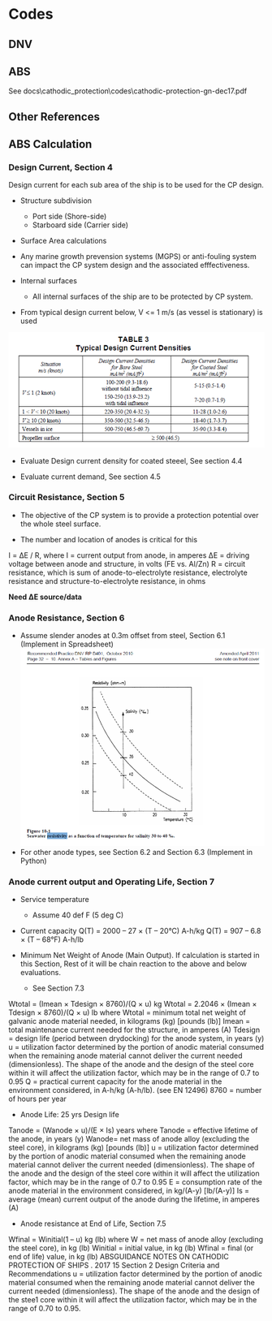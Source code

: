 
# Codes

## DNV

## ABS

See docs\cathodic_protection\codes\cathodic-protection-gn-dec17.pdf

## Other References

## ABS Calculation

### Design Current, Section 4

Design current for each sub area of the ship is to be used for the CP design.

- Structure subdivision
  - Port side (Shore-side)
  - Starboard side (Carrier side)
- Surface Area calculations

- Any marine growth prevension systems (MGPS) or anti-fouling system can impact the CP system design and the associated efffectiveness.

- Internal surfaces
  - All internal surfaces of the ship are to be protected by CP system.

- From typical design current below, V <= 1 m/s (as vessel is stationary) is used

<img src="cp_ship_typical_design_currents.PNG" width=auto, height=auto/>

- Evaluate Design current density for coated steeel, See section 4.4

- Evaluate current demand, See section 4.5

### Circuit Resistance, Section 5

- The objective of the CP system is to provide a protection potential over the whole steel surface.

- The number and location of anodes is critical for this

I = ΔE / R,
where
I = current output from anode, in amperes
ΔE = driving voltage between anode and structure, in volts (FE vs. Al/Zn)
R = circuit resistance, which is sum of anode-to-electrolyte resistance, electrolyte resistance and structure-to-electrolyte resistance, in ohms

**Need ΔE source/data**

### Anode Resistance, Section 6

- Assume slender anodes at 0.3m offset from steel, Section 6.1 (Implement in Spreadsheet)
![slender anode calculation](image.png)
- For other anode types, see Section 6.2 and Section 6.3 (Implement in Python)

### Anode current output and Operating Life, Section 7

- Service temperature
  - Assume 40 def F (5 deg C)

- Current capacity
Q(T) = 2000 – 27 × (T – 20°C) A-h/kg
Q(T) = 907 – 6.8 × (T – 68°F) A-h/lb

- Minimum Net Weight of Anode (Main Output). If calculation is started in this Section, Rest of it will be chain reaction to the above and below evaluations.
  - See Section 7.3

Wtotal = (Imean × Tdesign × 8760)/(Q × u) kg
Wtotal = 2.2046 × (Imean × Tdesign × 8760)/(Q × u) lb
where
Wtotal = minimum total net weight of galvanic anode material needed, in kilograms (kg) [pounds (lb)]
Imean = total maintenance current needed for the structure, in amperes (A)
Tdesign = design life (period between drydocking) for the anode system, in years (y)
u = utilization factor determined by the portion of anodic material consumed when the remaining anode material cannot deliver the current needed (dimensionless). The shape of the anode and the design of the steel core within it will affect the utilization factor, which may be in the range of 0.7 to 0.95
Q = practical current capacity for the anode material in the environment considered, in A-h/kg (A-h/lb). (see EN 12496)
8760 = number of hours per year

- Anode Life: 25 yrs Design life

Tanode = (Wanode × u)/(E × Is) years
where
Tanode = effective lifetime of the anode, in years (y)
Wanode= net mass of anode alloy (excluding the steel core), in kilograms (kg) [pounds (lb)]
u = utilization factor determined by the portion of anodic material consumed when the remaining anode material cannot deliver the current needed (dimensionless). The shape of the anode and the design of the steel core within it will affect the utilization factor, which may be in the range of 0.7 to 0.95
E = consumption rate of the anode material in the environment considered, in kg/(A-y) [lb/(A-y)]
Is = average (mean) current output of the anode during the lifetime, in amperes (A)

- Anode resistance at End of Life, Section 7.5

Wfinal = Winitial(1 – u) kg (lb)
where
W = net mass of anode alloy (excluding the steel core), in kg (lb)
Winitial = initial value, in kg (lb)
Wfinal = final (or end of life) value, in kg (lb)
ABSGUIDANCE NOTES ON CATHODIC PROTECTION OF SHIPS . 2017 15
Section 2 Design Criteria and Recommendations
u = utilization factor determined by the portion of anodic material consumed when the remaining anode material cannot deliver the current needed (dimensionless). The shape of the anode and the design of the stee1 core within it will affect the utilization factor, which may be in the range of 0.70 to 0.95.
